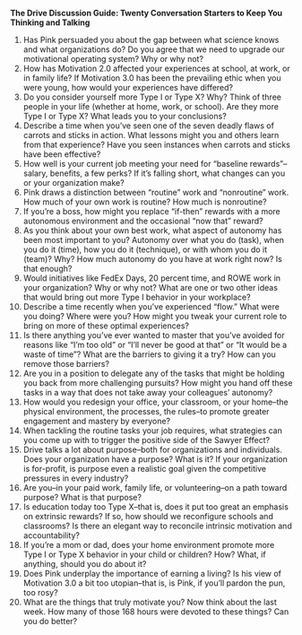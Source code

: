 **The Drive Discussion Guide: Twenty Conversation Starters to Keep You Thinking and Talking**

1. Has Pink persuaded you about the gap between what science knows and
what organizations do? Do you agree that we need to upgrade our
motivational operating system? Why or why not?
2. How has Motivation 2.0 affected your experiences at school, at work, or in family life? If Motivation 3.0 has been the prevailing ethic when you were young, how would your experiences have differed?
3. Do you consider yourself more Type I or Type X? Why? Think of three
people in your life (whether at home, work, or school). Are they more
Type I or Type X? What leads you to your conclusions?
4. Describe a time when you’ve seen one of the seven deadly flaws of
carrots and sticks in action. What lessons might you and others learn
from that experience? Have you seen instances when carrots and sticks
have been effective?
5. How well is your current job meeting your need for “baseline
rewards”–salary, benefits, a few perks? If it’s falling short, what
changes can you or your organization make?
6. Pink draws a distinction between “routine” work and “nonroutine”
work. How much of your own work is routine? How much is nonroutine?
7. If you’re a boss, how might you replace “if-then” rewards with a
more autonomous environment and the occasional “now that” reward?
8. As you think about your own best work, what aspect of autonomy has
been most important to you? Autonomy over what you do (task), when you
do it (time), how you do it (technique), or with whom you do it (team)?
Why? How much autonomy do you have at work right now? Is that enough?
9. Would initiatives like FedEx Days, 20 percent time, and ROWE work in your organization? Why or why not? What are one or two other ideas that would bring out more Type I behavior in your workplace?
10. Describe a time recently when you’ve experienced “flow.” What were
you doing? Where were you? How might you tweak your current role to
bring on more of these optimal experiences?
11. Is there anything you’ve ever wanted to master that you’ve avoided
for reasons like “I’m too old” or “I’ll never be good at that” or “It
would be a waste of time”? What are the barriers to giving it a try? How can you remove those barriers?
12. Are you in a position to delegate any of the tasks that might be
holding you back from more challenging pursuits? How might you hand off
these tasks in a way that does not take away your colleagues’ autonomy?
13. How would you redesign your office, your classroom, or your home–the physical environment, the processes, the rules–to promote greater
engagement and mastery by everyone?
14. When tackling the routine tasks your job requires, what strategies
can you come up with to trigger the positive side of the Sawyer Effect?
15. Drive talks a lot about purpose–both for organizations and
individuals. Does your organization have a purpose? What is it? If your
organization is for-profit, is purpose even a realistic goal given the
competitive pressures in every industry?
16. Are you–in your paid work, family life, or volunteering–on a path toward purpose? What is that purpose?
17. Is education today too Type X–that is, does it put too great an
emphasis on extrinsic rewards? If so, how should we reconfigure schools
and classrooms? Is there an elegant way to reconcile intrinsic
motivation and accountability?
18. If you’re a mom or dad, does your home environment promote more Type I or Type X behavior in your child or children? How? What, if anything, should you do about it?
19. Does Pink underplay the importance of earning a living? Is his view
of Motivation 3.0 a bit too utopian–that is, is Pink, if you’ll pardon
the pun, too rosy?
20. What are the things that truly motivate you? Now think about the
last week. How many of those 168 hours were devoted to these things? Can you do better?

